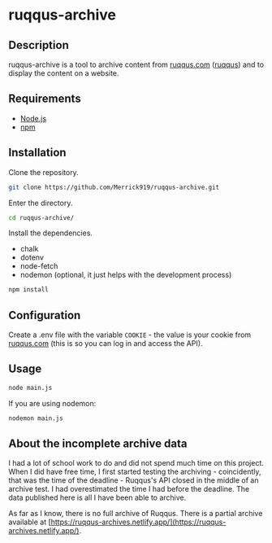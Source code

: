# ruqqus-archive

## Description

ruqqus-archive is a tool to archive content from [ruqqus.com](https://ruqqus.com/) ([ruqqus](https://github.com/ruqqus/ruqqus/)) and to display the content on a website.

## Requirements

- [Node.js](https://nodejs.org/)
- [npm](http://www.npmjs.com/)

## Installation

Clone the repository.

```bash
git clone https://github.com/Merrick919/ruqqus-archive.git
```

Enter the directory.

```bash
cd ruqqus-archive/
```

Install the dependencies.

- chalk
- dotenv
- node-fetch
- nodemon (optional, it just helps with the development process)

```bash
npm install
```

## Configuration

Create a .env file with the variable `COOKIE` - the value is your cookie from [ruqqus.com](https://ruqqus.com/) (this is so you can log in and access the API).

## Usage

```bash
node main.js
```

If you are using nodemon:

```bash
nodemon main.js
```

## About the incomplete archive data

I had a lot of school work to do and did not spend much time on this project. When I did have free time, I first started testing the archiving - coincidently, that was the time of the deadline - Ruqqus's API closed in the middle of an archive test. I had overestimated the time I had before the deadline. The data published here is all I have been able to archive.

As far as I know, there is no full archive of Ruqqus. There is a partial archive available at [https://ruqqus-archives.netlify.app/](https://ruqqus-archives.netlify.app/).